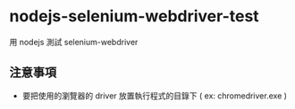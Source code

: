 # nodejs-selenium-webdriver-test
用 nodejs 測試 selenium-webdriver

## 注意事項
* 要把使用的瀏覽器的 driver 放置執行程式的目錄下 ( ex: chromedriver.exe )